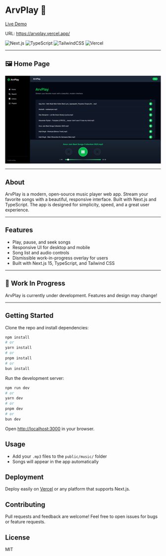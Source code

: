 # ArvPlay 🎵

[Live Demo](https://arvplay.vercel.app/)

URL: https://arvplay.vercel.app/

![Next.js](https://img.shields.io/badge/Next.js-15-blue?logo=nextdotjs)
![TypeScript](https://img.shields.io/badge/TypeScript-5.0-blue?logo=typescript)
![TailwindCSS](https://img.shields.io/badge/TailwindCSS-3.0-blue?logo=tailwindcss)
![Vercel](https://img.shields.io/badge/Deployed%20on-Vercel-black?logo=vercel)

---

## 🖼️ Home Page

![ArvPlay Home](screenshots/home.png)

---

## About

ArvPlay is a modern, open-source music player web app. Stream your favorite songs with a beautiful, responsive interface. Built with Next.js and TypeScript. The app is designed for simplicity, speed, and a great user experience.

---

## Features

- Play, pause, and seek songs
- Responsive UI for desktop and mobile
- Song list and audio controls
- Dismissible work-in-progress overlay for users
- Built with Next.js 15, TypeScript, and Tailwind CSS

---

## 🚧 Work In Progress

ArvPlay is currently under development. Features and design may change!

---

## Getting Started

Clone the repo and install dependencies:

```bash
npm install
# or
yarn install
# or
pnpm install
# or
bun install
```

Run the development server:

```bash
npm run dev
# or
yarn dev
# or
pnpm dev
# or
bun dev
```

Open [http://localhost:3000](http://localhost:3000) in your browser.

## Usage

- Add your `.mp3` files to the `public/music/` folder
- Songs will appear in the app automatically

## Deployment

Deploy easily on [Vercel](https://vercel.com/) or any platform that supports Next.js.

## Contributing

Pull requests and feedback are welcome! Feel free to open issues for bugs or feature requests.

## License

MIT
